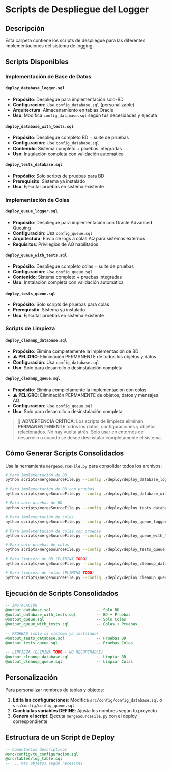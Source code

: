 # Scripts de Despliegue del Logger

## Descripción
Esta carpeta contiene los scripts de despliegue para las diferentes implementaciones del sistema de logging.

## Scripts Disponibles

### Implementación de Base de Datos

#### `deploy_database_logger.sql`
- **Propósito**: Despliegue para implementación solo-BD
- **Configuración**: Usa `config_database.sql` (personalizable)
- **Arquitectura**: Almacenamiento en tablas Oracle
- **Uso**: Modifica `config_database.sql` según tus necesidades y ejecuta

#### `deploy_database_with_tests.sql`
- **Propósito**: Despliegue completo BD + suite de pruebas
- **Configuración**: Usa `config_database.sql`
- **Contenido**: Sistema completo + pruebas integradas
- **Uso**: Instalación completa con validación automática

#### `deploy_tests_database.sql`
- **Propósito**: Solo scripts de pruebas para BD
- **Prerequisito**: Sistema ya instalado
- **Uso**: Ejecutar pruebas en sistema existente

### Implementación de Colas

#### `deploy_queue_logger.sql`
- **Propósito**: Despliegue para implementación con Oracle Advanced Queuing
- **Configuración**: Usa `config_queue.sql`
- **Arquitectura**: Envío de logs a colas AQ para sistemas externos
- **Requisitos**: Privilegios de AQ habilitados

#### `deploy_queue_with_tests.sql`
- **Propósito**: Despliegue completo colas + suite de pruebas
- **Configuración**: Usa `config_queue.sql`
- **Contenido**: Sistema completo + pruebas integradas
- **Uso**: Instalación completa con validación automática

#### `deploy_tests_queue.sql`
- **Propósito**: Solo scripts de pruebas para colas
- **Prerequisito**: Sistema ya instalado
- **Uso**: Ejecutar pruebas en sistema existente

### Scripts de Limpieza

#### `deploy_cleanup_database.sql`
- **Propósito**: Elimina completamente la implementación de BD
- **⚠️ PELIGRO**: Eliminación PERMANENTE de todos los objetos y datos
- **Configuración**: Usa `config_database.sql`
- **Uso**: Solo para desarrollo o desinstalación completa

#### `deploy_cleanup_queue.sql`
- **Propósito**: Elimina completamente la implementación con colas
- **⚠️ PELIGRO**: Eliminación PERMANENTE de objetos, datos y mensajes AQ
- **Configuración**: Usa `config_queue.sql`
- **Uso**: Solo para desarrollo o desinstalación completa

> 🚨 **ADVERTENCIA CRÍTICA**: Los scripts de limpieza eliminan **PERMANENTEMENTE** todos los datos, configuraciones y objetos relacionados. No hay vuelta atrás. Solo usar en entornos de desarrollo o cuando se desee desinstalar completamente el sistema.

## Cómo Generar Scripts Consolidados

Usa la herramienta `mergeSourceFile.py` para consolidar todos los archivos:

```bash
# Para implementación de BD
python scripts/mergeSourceFile.py --config ./deploy/deploy_database_logger.sql --output ./output_database.sql

# Para implementación de BD con pruebas
python scripts/mergeSourceFile.py --config ./deploy/deploy_database_with_tests.sql --output ./output_database_with_tests.sql

# Para solo pruebas de BD
python scripts/mergeSourceFile.py --config ./deploy/deploy_tests_database.sql --output ./output_tests_database.sql

# Para implementación de colas
python scripts/mergeSourceFile.py --config ./deploy/deploy_queue_logger.sql --output ./output_queue.sql

# Para implementación de colas con pruebas
python scripts/mergeSourceFile.py --config ./deploy/deploy_queue_with_tests.sql --output ./output_queue_with_tests.sql

# Para solo pruebas de colas
python scripts/mergeSourceFile.py --config ./deploy/deploy_tests_queue.sql --output ./output_tests_queue.sql

# Para limpieza de BD (ELIMINA TODO)
python scripts/mergeSourceFile.py --config ./deploy/deploy_cleanup_database.sql --output ./output_cleanup_database.sql

# Para limpieza de colas (ELIMINA TODO)
python scripts/mergeSourceFile.py --config ./deploy/deploy_cleanup_queue.sql --output ./output_cleanup_queue.sql
```

## Ejecución de Scripts Consolidados

```sql
-- INSTALACIÓN
@output_database.sql                    -- Solo BD
@output_database_with_tests.sql         -- BD + Pruebas
@output_queue.sql                       -- Solo Colas
@output_queue_with_tests.sql            -- Colas + Pruebas

-- PRUEBAS (solo si sistema ya instalado)
@output_tests_database.sql              -- Pruebas BD
@output_tests_queue.sql                 -- Pruebas Colas

-- LIMPIEZA (ELIMINA TODO - NO RECUPERABLE)
@output_cleanup_database.sql            -- Limpiar BD
@output_cleanup_queue.sql               -- Limpiar Colas
```

## Personalización

Para personalizar nombres de tablas y objetos:

1. **Edita las configuraciones**: Modifica `src/config/config_database.sql` o `src/config/config_queue.sql`
2. **Cambia las variables DEFINE**: Ajusta los nombres según tu proyecto
3. **Genera el script**: Ejecuta `mergeSourceFile.py` con el deploy correspondiente

## Estructura de un Script de Deploy

```sql
-- Comentarios descriptivos
@src/config/tu_configuracion.sql
@src/tables/log_table.sql
-- ... más objetos según necesites
```
